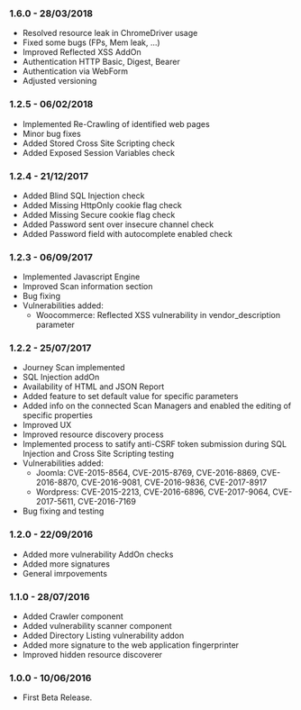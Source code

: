 ### 1.6.0 - 28/03/2018
* Resolved resource leak in ChromeDriver usage
* Fixed some bugs (FPs, Mem leak, ...)
* Improved Reflected XSS AddOn
* Authentication HTTP Basic, Digest, Bearer
* Authentication via WebForm
* Adjusted versioning

### 1.2.5 - 06/02/2018
* Implemented Re-Crawling of identified web pages
* Minor bug fixes
* Added Stored Cross Site Scripting check
* Added Exposed Session Variables check

### 1.2.4 - 21/12/2017
* Added Blind SQL Injection check
* Added Missing HttpOnly cookie flag check
* Added Missing Secure cookie flag check
* Added Password sent over insecure channel check
* Added Password field with autocomplete enabled check

### 1.2.3 - 06/09/2017
* Implemented Javascript Engine
* Improved Scan information section
* Bug fixing
* Vulnerabilities added:
	- Woocommerce: Reflected XSS vulnerability in vendor_description parameter

### 1.2.2 - 25/07/2017
* Journey Scan implemented
* SQL Injection addOn
* Availability of HTML and JSON Report
* Added feature to set default value for specific parameters
* Added info on the connected Scan Managers and enabled the editing of specific properties
* Improved UX
* Improved resource discovery process
* Implemented process to satify anti-CSRF token submission during SQL Injection and Cross Site Scripting testing
* Vulnerabilities added:
	- Joomla: CVE-2015-8564, CVE-2015-8769, CVE-2016-8869, CVE-2016-8870, CVE-2016-9081, CVE-2016-9836, CVE-2017-8917
	- Wordpress: CVE-2015-2213, CVE-2016-6896, CVE-2017-9064, CVE-2017-5611, CVE-2016-7169
* Bug fixing and testing

### 1.2.0 - 22/09/2016
* Added more vulnerability AddOn checks
* Added more signatures
* General imrpovements

### 1.1.0 - 28/07/2016
* Added Crawler component
* Added vulnerability scanner component
* Added Directory Listing vulnerability addon
* Added more signature to the web application fingerprinter
* Improved hidden resource discoverer

### 1.0.0 - 10/06/2016
* First Beta Release.